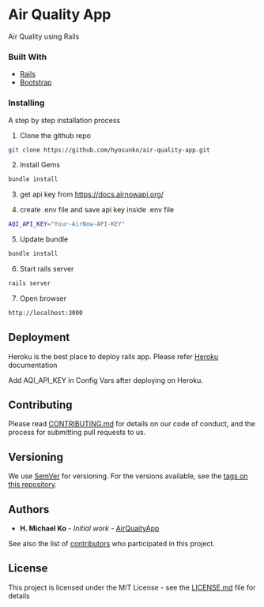 # Air Quality App

Air Quality using Rails

### Built With

* [Rails](https://rubyonrails.org/)
* [Bootstrap](https://getbootstrap.com)

### Installing

A step by step installation process

1. Clone the github repo
```sh
git clone https://github.com/hyosunko/air-quality-app.git
```
2. Install Gems
```sh
bundle install
```
3. get api key from https://docs.airnowapi.org/

4. create .env file and save api key inside .env file
```sh
AQI_API_KEY="Your-AirNow-API-KEY"
```
5. Update bundle
```sh
bundle install
```
6. Start rails server
```sh
rails server
```
7. Open browser
```sh
http://localhost:3000
```

## Deployment

Heroku is the best place to deploy rails app. Please refer [Heroku](https://devcenter.heroku.com/articles/getting-started-with-rails5) documentation

Add AQI_API_KEY in Config Vars after deploying on Heroku.

## Contributing

Please read [CONTRIBUTING.md](https://gist.github.com/PurpleBooth/b24679402957c63ec426) for details on our code of conduct, and the process for submitting pull requests to us.

## Versioning

We use [SemVer](http://semver.org/) for versioning. For the versions available, see the [tags on this repository](https://github.com/your/project/tags).

## Authors

* **H. Michael Ko** - *Initial work* - [AirQuaityApp](https://github.com/hyosunko/air-quality-app)

See also the list of [contributors](https://github.com/your/project/contributors) who participated in this project.

## License

This project is licensed under the MIT License - see the [LICENSE.md](LICENSE.md) file for details

